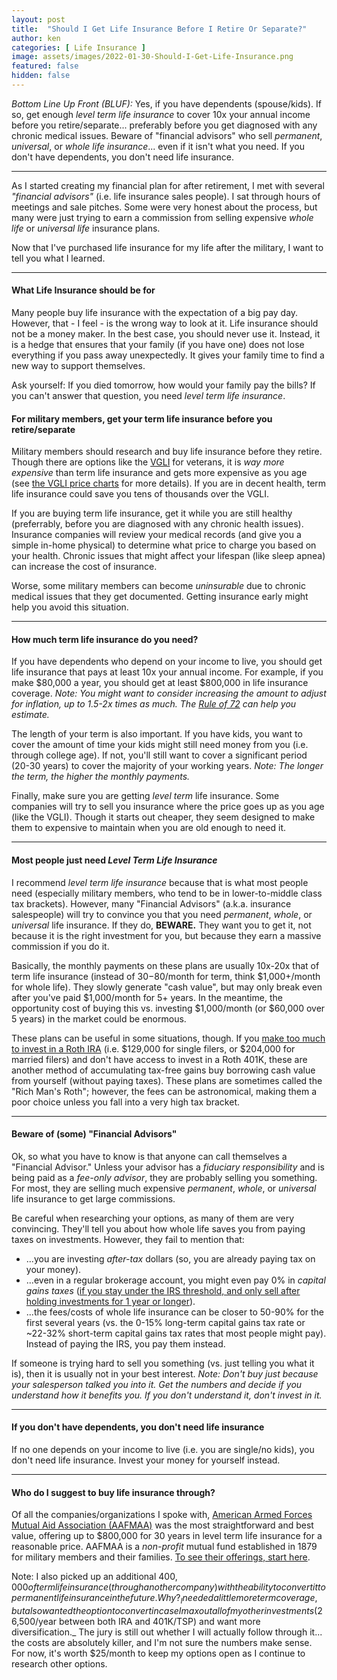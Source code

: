 ```yaml
---
layout: post
title:  "Should I Get Life Insurance Before I Retire Or Separate?"
author: ken
categories: [ Life Insurance ]
image: assets/images/2022-01-30-Should-I-Get-Life-Insurance.png
featured: false
hidden: false
---
```


*Bottom Line Up Front (BLUF):* Yes, if you have dependents (spouse/kids).  If so, get enough _level term life insurance_ to cover 10x your annual income before you retire/separate... preferably before you get diagnosed with any chronic medical issues.   Beware of "financial advisors" who sell _permanent_, _universal_, or _whole life insurance_... even if it isn't what you need.  If you don't have dependents, you don't need life insurance.     

-------

As I started creating my financial plan for after retirement, I met with several _"financial advisors"_ (i.e. life insurance sales people).  I sat through hours of meetings and sale pitches.  Some were very honest about the process, but many were just trying to earn a commission from selling expensive _whole life_ or _universal life_ insurance plans.

Now that I've purchased life insurance for my life after the military, I want to tell you what I learned. 

-------

#### What Life Insurance should be for

Many people buy life insurance with the expectation of a big pay day.  However, that - I feel - is the wrong way to look at it.  Life insurance should not be a money maker.  In the best case, you should never use it.  Instead, it is a hedge that ensures that your family (if you have one) does not lose everything if you pass away unexpectedly.  It gives your family time to find a new way to support themselves.

Ask yourself: If you died tomorrow, how would your family pay the bills?  If you can't answer that question, you need _level term life insurance_. 

#### For military members, get your term life insurance before you retire/separate

Military members should research and buy life insurance before they retire.  Though there are options like the [VGLI](https://www.va.gov/life-insurance/options-eligibility/vgli/) for veterans, it is *way more expensive* than term life insurance and gets more expensive as you age (see [the VGLI price charts](https://www.benefits.va.gov/INSURANCE/forms/VGLIRates-07-08.pdf) for more details).  If you are in decent health, term life insurance could save you tens of thousands over the VGLI.

If you are buying term life insurance, get it while you are still healthy (preferrably, before you are diagnosed with any chronic health issues). Insurance companies will review your medical records (and give you a simple in-home physical) to determine what price to charge you based on your health.  Chronic issues that might affect your lifespan (like sleep apnea) can increase the cost of insurance.

Worse, some military members can become _uninsurable_ due to chronic medical issues that they get documented.  Getting insurance early might help you avoid this situation.  

------

#### How much term life insurance do you need?

If you have dependents who depend on your income to live, you should get life insurance that pays at least 10x your annual income.  For example, if you make $80,000 a year, you should get at least $800,000 in life insurance coverage.  _Note: You might want to consider increasing the amount to adjust for inflation, up to 1.5-2x times as much.  The [Rule of 72](https://www.militaryinvestor.org/The-Rule-of-72/) can help you estimate._

The length of your term is also important.  If you have kids, you want to cover the amount of time your kids might still need money from you (i.e. through college age).  If not, you'll still want to cover a significant period (20-30 years) to cover the majority of your working years.  _Note: The longer the term, the higher the monthly payments._

Finally, make sure you are getting _level term_ life insurance.  Some companies will try to sell you insurance where the price goes up as you age (like the VGLI).  Though it starts out cheaper, they seem designed to make them to expensive to maintain when you are old enough to need it.

------

#### Most people just need _Level Term Life Insurance_

I recommend _level term life insurance_ because that is what most people need (especially military members, who tend to be in lower-to-middle class tax brackets).  However, many "Financial Advisors" (a.k.a. insurance salespeople) will try to convince you that you need _permanent_, _whole_, or _universal_ life insurance.  If they do, **BEWARE.**  They want you to get it, not because it is the right investment for you, but because they earn a massive commission if you do it.

Basically, the monthly payments on these plans are usually 10x-20x that of term life insurance (instead of $30-$80/month for term, think $1,000+/month for whole life).  They slowly generate "cash value", but may only break even after you've paid $1,000/month for 5+ years.  In the meantime, the opportunity cost of buying this vs. investing $1,000/month (or $60,000 over 5 years) in the market could be enormous. 

These plans can be useful in some situations, though.  If you [make too much to invest in a Roth IRA](https://www.irs.gov/newsroom/irs-announces-changes-to-retirement-plans-for-2022) (i.e. $129,000 for single filers, or $204,000 for married filers) and don't have access to invest in a Roth 401K, these are another method of accumulating tax-free gains buy borrowing cash value from yourself (without paying taxes).  These plans are sometimes called the "Rich Man's Roth"; however, the fees can be astronomical, making them a poor choice unless you fall into a very high tax bracket.

------

#### Beware of (some) "Financial Advisors"

Ok, so what you have to know is that anyone can call themselves a "Financial Advisor." Unless your advisor has a _fiduciary responsibility_ and is being paid as a _fee-only advisor_, they are probably selling you something.  For most, they are selling much expensive _permanent_, _whole_, or _universal_ life insurance to get large commissions.  

Be careful when researching your options, as many of them are very convincing.  They'll tell you about how whole life saves you from paying taxes on investments.  However, they fail to mention that:
-  ...you are investing _after-tax_ dollars (so, you are already paying tax on your money).  
- ...even in a regular brokerage account, you might even pay 0% in _capital gains taxes_ ([if you stay under the IRS threshold, and only sell after holding investments for 1 year or longer](https://www.irs.gov/taxtopics/tc409)).  
- ...the fees/costs of whole life insurance can be closer to 50-90% for the first several years (vs. the 0-15% long-term capital gains tax rate or ~22-32% short-term capital gains tax rates that most people might pay).  Instead of paying the IRS, you pay them instead.

If someone is trying hard to sell you something (vs. just telling you what it is), then it is usually not in your best interest.  _Note: Don't buy just because your salesperson talked you into it.  Get the numbers and decide if you understand how it benefits you.  If you don't understand it, don't invest in it._

------

#### If you don't have dependents, you don't need life insurance

If no one depends on your income to live (i.e. you are single/no kids), you don't need life insurance.  Invest your money for yourself instead.

------

#### Who do I suggest to buy life insurance through?

Of all the companies/organizations I spoke with, [American Armed Forces Mutual Aid Association
(AAFMAA)](https://www.aafmaa.com/about) was the most straightforward and best value, offering up to $800,000 for 30 years in level term life insurance for a reasonable price.  AAFMAA is a _non-profit_ mutual fund established in 1879 for military members and their families. [To see their offerings, start here](https://www.aafmaa.com/life-insurance).

Note: I also picked up an additional $400,000 of term life insurance (through another company) with the ability to convert it to permanent life insurance in the future.  Why?  _I needed a little more term coverage, but also wanted the option to convert in case I max out all of my other investments ($26,500/year between both IRA and 401K/TSP) and want more diversification._  The jury is still out whether I will actually follow through it... the costs are absolutely killer, and I'm not sure the numbers make sense.  For now, it's worth $25/month to keep my options open as I continue to research other options.